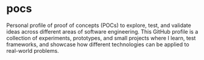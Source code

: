 # pocs
Personal profile of proof of concepts (POCs) to explore, test, and validate ideas across different areas of software engineering.
This GitHub profile is a collection of experiments, prototypes, and small projects where I learn, test frameworks, and showcase how different technologies can be applied to real-world problems.
